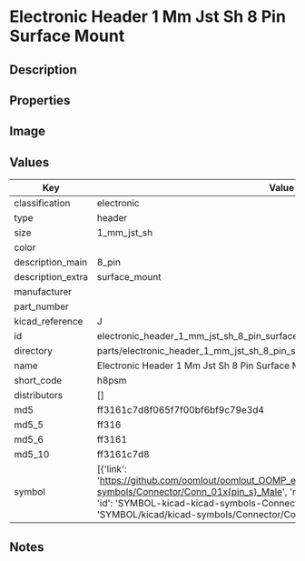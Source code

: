 # Electronic Header 1 Mm Jst Sh 8 Pin Surface Mount

## Description

## Properties


## Image


## Values

| Key | Value |
| --- | --- |
| classification | electronic |
| type | header |
| size | 1_mm_jst_sh |
| color |  |
| description_main | 8_pin |
| description_extra | surface_mount |
| manufacturer |  |
| part_number |  |
| kicad_reference | J |
| id | electronic_header_1_mm_jst_sh_8_pin_surface_mount |
| directory | parts/electronic_header_1_mm_jst_sh_8_pin_surface_mount |
| name | Electronic Header 1 Mm Jst Sh 8 Pin Surface Mount |
| short_code | h8psm |
| distributors | [] |
| md5 | ff3161c7d8f065f7f00bf6bf9c79e3d4 |
| md5_5 | ff316 |
| md5_6 | ff3161 |
| md5_10 | ff3161c7d8 |
| symbol | [{'link': 'https://github.com/oomlout/oomlout_OOMP_eda_V2/tree/main/SYMBOL/kicad/kicad-symbols/Connector/Conn_01x{pin_s}_Male', 'name': 'Connector : Conn_01x08_Male', 'id': 'SYMBOL-kicad-kicad-symbols-Connector-Conn_01x08_Male', 'directory': 'SYMBOL/kicad/kicad-symbols/Connector/Conn_01x08_Male/'}] |

## Notes

